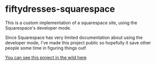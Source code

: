# fiftydresses-squarespace

This is a custom implementation of a squarespace site, using the Squarespace's 
developer mode.

Since Squarespace has very limited documentation about using the 
developer mode, I've made this project public so hopefully it save other 
people some time in figuring things out!

[You can see this project in the wild here](https://tess-vigil.squarespace.com/)